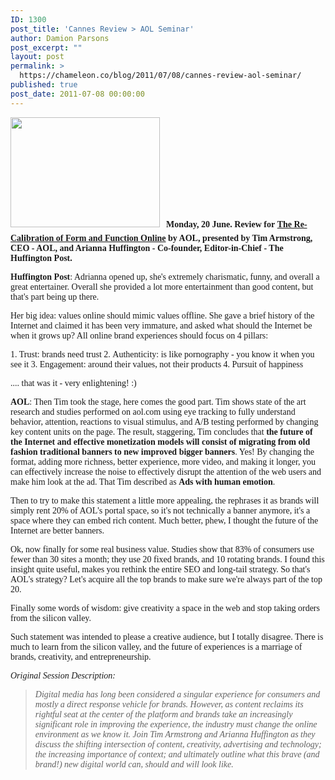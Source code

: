```yaml
---
ID: 1300
post_title: 'Cannes Review > AOL Seminar'
author: Damion Parsons
post_excerpt: ""
layout: post
permalink: >
  https://chameleon.co/blog/2011/07/08/cannes-review-aol-seminar/
published: true
post_date: 2011-07-08 00:00:00
---
```

<span class="Apple-style-span" style="font-family: 'Lucida Grande';"><strong><img class="alignleft size-full wp-image-1663" style="margin-right: 10px; margin-bottom: 10px; border: 0px initial initial;" title="cannes aol" src="https://takemetoyourleader.com/wp-content/uploads/2011/07/cannes-aol2.png" alt="" width="239" height="176" />Monday, 20 June. Review for <a title="Cannes Lions - The Re-Calibration of Form and Function Online - AOL" href="https://www.canneslions.com/festival/event_detail_page.cfm?event_id=9" target="_blank" rel="noopener noreferrer">The Re-Calibration of Form and Function Online</a> by AOL, presented by Tim Armstrong, CEO - AOL, and Arianna Huffington - Co-founder, Editor-in-Chief - The Huffington Post.</strong></span>
<p style="font-family: 'Lucida Grande';"><strong>Huffington Post</strong>: Adrianna opened up, she's extremely charismatic, funny, and overall a great entertainer. Overall she provided a lot more entertainment than good content, but that's part being up there.</p>
<p style="font-family: 'Lucida Grande';">Her big idea: values online should mimic values offline. She gave a brief history of the Internet and claimed it has been very immature, and asked what should the Internet be when it grows up? All online brand experiences should focus on 4 pillars:<!--more--></p>
<p style="font-family: 'Lucida Grande';">1. Trust: brands need trust 2. Authenticity: is like pornography - you know it when you see it 3. Engagement: around their values, not their products 4. Pursuit of happiness</p>
<p style="font-family: 'Lucida Grande';">.... that was it - very enlightening! :)</p>
<p style="font-family: 'Lucida Grande';"><strong>AOL</strong>: Then Tim took the stage, here comes the good part. Tim shows state of the art research and studies performed on aol.com using eye tracking to fully understand behavior, attention, reactions to visual stimulus, and A/B testing performed by changing key content units on the page. The result, staggering, Tim concludes that <strong>the future of the Internet and effective monetization models will consist of migrating from old fashion traditional banners to new improved bigger banners</strong>. Yes! By changing the format, adding more richness, better experience, more video, and making it longer, you can effectively increase the noise to effectively disrupt the attention of the web users and make him look at the ad. That Tim described as <strong>Ads with human emotion</strong>.</p>
<p style="font-family: 'Lucida Grande';">Then to try to make this statement a little more appealing, the rephrases it as brands will simply rent 20% of AOL's portal space, so it's not technically a banner anymore, it's a space where they can embed rich content. Much better, phew, I thought the future of the Internet are better banners.</p>
<p style="font-family: 'Lucida Grande';">Ok, now finally for some real business value. Studies show that 83% of consumers use fewer than 30 sites a month; they use 20 fixed brands, and 10 rotating brands. I found this insight quite useful, makes you rethink the entire SEO and long-tail strategy. So that's AOL's strategy? Let's acquire all the top brands to make sure we're always part of the top 20.</p>
<p style="font-family: 'Lucida Grande';">Finally some words of wisdom: give creativity a space in the web and stop taking orders from the silicon valley.</p>
<p style="font-family: 'Lucida Grande';"><span style="font-family: Helvetica;"><span style="font-family: 'Lucida Grande';">Such statement was intended to please a creative audience, but I totally disagree. There is much to learn from the silicon valley, and the future of experiences is a marriage of brands, creativity, and entrepreneurship. </span></span></p>
<!--more-->
<p style="font-family: 'Lucida Grande';"><em>Original Session Description:</em></p>

<blockquote style="font-family: 'Lucida Grande';"><em>Digital media has long been considered a singular experience for consumers and mostly a direct response vehicle for brands. However, as content reclaims its rightful seat at the center of the platform and brands take an increasingly significant role in improving the experience, the industry must change the online environment as we know it.</em> <em>Join Tim Armstrong and Arianna Huffington as they discuss the shifting intersection of content, creativity, advertising and technology; the increasing importance of context; and ultimately outline what this brave (and brand!) new digital world can, should and will look like.</em></blockquote>